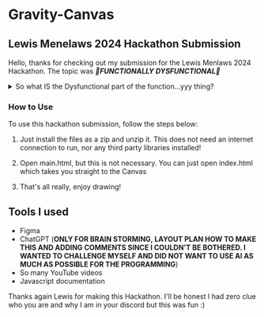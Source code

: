 # Gravity-Canvas
## Lewis Menelaws 2024 Hackathon Submission

Hello, thanks for checking out my submission for the Lewis Menlaws 2024 Hackathon. The topic was ***🚨FUNCTIONALLY DYSFUNCTIONAL🚨***

<details>
  <summary>So what IS the Dysfunctional part of the function...yyy thing?</summary>
The dysfunctional part of my submission is that the canvas's drawings are affected by gravity.
</details>

### How to Use

To use this hackathon submission, follow the steps below:

1. Just install the files as a zip and unzip it. This does not need an internet connection to run, nor any third party libraries installed!

2. Open main.html, but this is not necessary. You can just open index.html which takes you straight to the Canvas

3. That's all really, enjoy drawing! 

## Tools I used

- Figma
- ChatGPT (**ONLY FOR BRAIN STORMING, LAYOUT PLAN HOW TO MAKE THIS AND ADDING COMMENTS SINCE I COULDN'T BE BOTHERED. I WANTED TO CHALLENGE MYSELF AND DID NOT WANT TO USE AI AS MUCH AS POSSIBLE FOR THE PROGRAMMING**)
- So many YouTube videos
- Javascript documentation

Thanks again Lewis for making this Hackathon. I'll be honest I had zero clue who you are and why I am in your discord but this was fun :)
